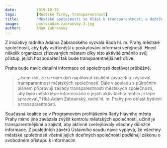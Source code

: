 ```yaml
---
date:         2019-10-30
tags:         [Městské firmy, Transparentnost]
title:        "Městské společnosti se hlásí k transparentnosti a dodržování zákona o svobodném přístupu k informacím"
image: 	      posts/adam-zabransky-3.jpg
author:       Adam Zábranský
---
```


Z iniciativy radního Adama Zábranského vyzvala Rada hl. m. Prahy městské společnosti, aby byly vstřícnější u poskytování informací veřejnosti. Hned několik organizací zřizovaných městem díky této aktivitě změnilo svůj přístup, jejich hospodaření tak bude transparentnější než dříve.

Praha bude navíc detailní informace od společností dostávat průběžně. 

> „Jsem rád, že se nám daří naplňovat koaliční závazek a zvyšovat transparentnost městských společností. Dále v souladu s půlročním plánem připravuji zásady transparentnosti městských společností, aby bylo město lépe informováno o jejich aktivitách a mohlo je lépe spravovat,“ říká Adam Zábranský, radní hl. m. Prahy pro oblast bydlení a transparentnosti.

Současná koalice se v Programovém prohlášením Rady hlavního města Prahy mimo jiné zavázala zvýšit kontrolu městských společností, učinit je transparentnějšími a zajistit, aby aktivně zveřejňovaly všechny důležité informace. Z posledních závěrů Ústavního soudu navíc vyplývá, že všechny městské společnosti včetně jejich dceřiných společností podléhají zákonu o svobodném přístupu k informacím.
